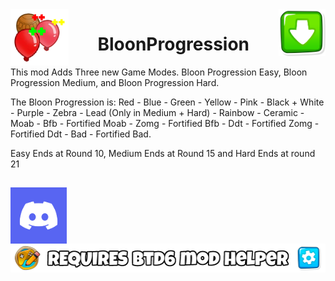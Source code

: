 <a href="https://github.com/DarkTerraYT/BloonProgression/releases/latest/download/BloonProgression.dll">
    <img align="left" alt="Icon" height="90" src="Icon.png">
    <img align="right" alt="Download" height="75" src="https://raw.githubusercontent.com/gurrenm3/BTD-Mod-Helper/master/BloonsTD6%20Mod%20Helper/Resources/DownloadBtn.png">
</a>

<h1 align="center">BloonProgression</h1>

This mod Adds Three new Game Modes. Bloon Progression Easy, Bloon Progression Medium, and Bloon Progression Hard. 

The Bloon Progression is: Red - Blue - Green - Yellow - Pink - Black + White - Purple - Zebra - Lead (Only in Medium +  Hard) - Rainbow - Ceramic - Moab - Bfb - Fortified Moab - Zomg - Fortified Bfb - Ddt - Fortified Zomg - Fortified Ddt - Bad - Fortified Bad. 

Easy Ends at Round 10, Medium Ends at Round 15 and Hard Ends at round 21

<h2 align="center"Join The Discord!</h2>
    
<a href="https://discord.gg/xegnVEBRuE">
    <img align="left" alt="Discord" height = 90 src="discord.png">
</a>

[![Requires BTD6 Mod Helper](https://raw.githubusercontent.com/gurrenm3/BTD-Mod-Helper/master/banner.png)](https://github.com/gurrenm3/BTD-Mod-Helper#readme)
